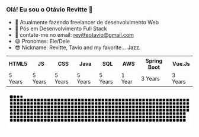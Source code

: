 ### Olá! Eu sou o Otávio Revitte 👋

- 🔭 Atualmente fazendo freelancer de desenvolvimento Web 
- 🌱 Pós em Desenvolvimento Full Stack
- 🤔 contate-me no email: revitteotavio@gmail.com
- 😄 Pronomes: Ele/Dele
- 😎 Nickname: Revitte, Tavio and my favorite... Jazz.

<table>
  <tr>
    <th>HTML5</th>
    <th>JS</th>
    <th>CSS</th>
    <th>Java</th>
    <th>SQL</th>
    <th>AWS</th>
    <th>Spring Boot</th>
    <th>Vue.Js</th>
  </tr>
  <tr>
    <td>5 Years</td>
    <td>5 Years</td>
    <td>5 Years</td>
    <td>5 Years</td>
    <td>5 Years</td>
    <td>1 Year</td>
    <td>3 Years</td>
    <td>3 Years</td>
  </tr>
</table>
</table>

<picture>
  <source media="(prefers-color-scheme: dark)" srcset="https://raw.githubusercontent.com/revitte/revitte/output/github-contribution-grid-snake-dark.svg">
  <source media="(prefers-color-scheme: light)" srcset="https://raw.githubusercontent.com/revitte/revitte/output/github-contribution-grid-snake.svg">
  <img alt="github contribution grid snake animation" src="https://raw.githubusercontent.com/revitte/revitte/output/github-contribution-grid-snake.svg">
</picture>
